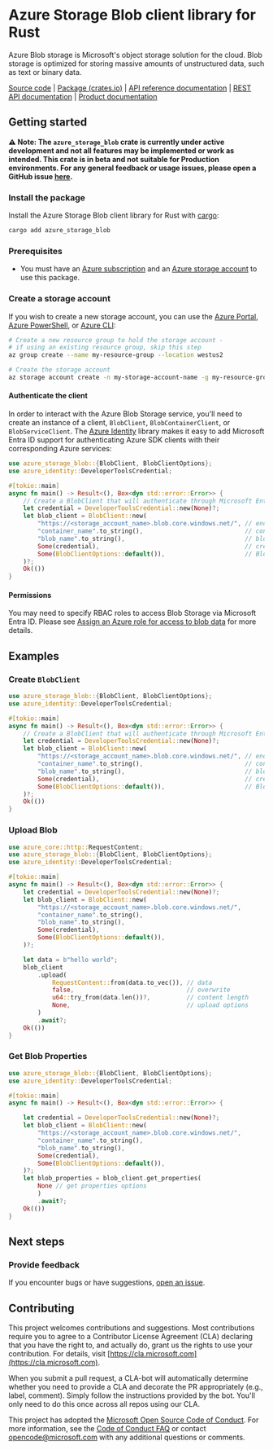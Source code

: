 # Azure Storage Blob client library for Rust

Azure Blob storage is Microsoft's object storage solution for the cloud. Blob storage is optimized for storing massive amounts of unstructured data, such as text or binary data.

[Source code] | [Package (crates.io)] | [API reference documentation] | [REST API documentation] | [Product documentation]

## Getting started

**⚠️ Note: The `azure_storage_blob` crate is currently under active development and not all features may be implemented or work as intended. This crate is in beta and not suitable for Production environments. For any general feedback or usage issues, please open a GitHub issue [here](https://github.com/Azure/azure-sdk-for-rust/issues).**

### Install the package

Install the Azure Storage Blob client library for Rust with [cargo]:

```sh
cargo add azure_storage_blob
```

### Prerequisites

* You must have an [Azure subscription] and an [Azure storage account] to use this package.

### Create a storage account

If you wish to create a new storage account, you can use the
[Azure Portal], [Azure PowerShell], or [Azure CLI]:

```sh
# Create a new resource group to hold the storage account -
# if using an existing resource group, skip this step
az group create --name my-resource-group --location westus2

# Create the storage account
az storage account create -n my-storage-account-name -g my-resource-group
```

#### Authenticate the client

In order to interact with the Azure Blob Storage service, you'll need to create an instance of a client, `BlobClient`, `BlobContainerClient`, or `BlobServiceClient`. The [Azure Identity] library makes it easy to add Microsoft Entra ID support for authenticating Azure SDK clients with their corresponding Azure services:

```rust no_run
use azure_storage_blob::{BlobClient, BlobClientOptions};
use azure_identity::DeveloperToolsCredential;

#[tokio::main]
async fn main() -> Result<(), Box<dyn std::error::Error>> {
    // Create a BlobClient that will authenticate through Microsoft Entra ID
    let credential = DeveloperToolsCredential::new(None)?;
    let blob_client = BlobClient::new(
        "https://<storage_account_name>.blob.core.windows.net/", // endpoint
        "container_name".to_string(),                            // container name
        "blob_name".to_string(),                                 // blob name
        Some(credential),                                        // credential
        Some(BlobClientOptions::default()),                      // BlobClient options
    )?;
    Ok(())
}
```

#### Permissions

You may need to specify RBAC roles to access Blob Storage via Microsoft Entra ID. Please see [Assign an Azure role for access to blob data] for more details.

## Examples

### Create `BlobClient`

```rust no_run
use azure_storage_blob::{BlobClient, BlobClientOptions};
use azure_identity::DeveloperToolsCredential;

#[tokio::main]
async fn main() -> Result<(), Box<dyn std::error::Error>> {
    // Create a BlobClient that will authenticate through Microsoft Entra ID
    let credential = DeveloperToolsCredential::new(None)?;
    let blob_client = BlobClient::new(
        "https://<storage_account_name>.blob.core.windows.net/", // endpoint
        "container_name".to_string(),                            // container name
        "blob_name".to_string(),                                 // blob name
        Some(credential),                                        // credential
        Some(BlobClientOptions::default()),                      // BlobClient options
    )?;
    Ok(())
}
```

### Upload Blob

```rust no_run
use azure_core::http::RequestContent;
use azure_storage_blob::{BlobClient, BlobClientOptions};
use azure_identity::DeveloperToolsCredential;

#[tokio::main]
async fn main() -> Result<(), Box<dyn std::error::Error>> {
    let credential = DeveloperToolsCredential::new(None)?;
    let blob_client = BlobClient::new(
        "https://<storage_account_name>.blob.core.windows.net/",
        "container_name".to_string(),
        "blob_name".to_string(),
        Some(credential),
        Some(BlobClientOptions::default()),
    )?;

    let data = b"hello world";
    blob_client
        .upload(
            RequestContent::from(data.to_vec()), // data
            false,                               // overwrite
            u64::try_from(data.len())?,          // content length
            None,                                // upload options
        )
        .await?;
    Ok(())
}
```

### Get Blob Properties

```rust no_run
use azure_storage_blob::{BlobClient, BlobClientOptions};
use azure_identity::DeveloperToolsCredential;

#[tokio::main]
async fn main() -> Result<(), Box<dyn std::error::Error>> {

    let credential = DeveloperToolsCredential::new(None)?;
    let blob_client = BlobClient::new(
        "https://<storage_account_name>.blob.core.windows.net/",
        "container_name".to_string(),
        "blob_name".to_string(),
        Some(credential),
        Some(BlobClientOptions::default()),
    )?;
    let blob_properties = blob_client.get_properties(
        None // get properties options
        )
        .await?;
    Ok(())
}
```

## Next steps

### Provide feedback

If you encounter bugs or have suggestions, [open an issue](https://github.com/Azure/azure-sdk-for-rust/issues).

## Contributing

This project welcomes contributions and suggestions. Most contributions require you to agree to a Contributor License Agreement (CLA) declaring that you have the right to, and actually do, grant us the rights to use your contribution. For details, visit [https://cla.microsoft.com](https://cla.microsoft.com).

When you submit a pull request, a CLA-bot will automatically determine whether you need to provide a CLA and decorate the PR appropriately (e.g., label, comment). Simply follow the instructions provided by the bot. You'll only need to do this once across all repos using our CLA.

This project has adopted the [Microsoft Open Source Code of Conduct](https://opensource.microsoft.com/codeofconduct/). For more information, see the [Code of Conduct FAQ](https://opensource.microsoft.com/codeofconduct/faq/) or contact [opencode@microsoft.com](mailto:opencode@microsoft.com) with any additional questions or comments.

<!-- LINKS -->
[Azure subscription]: https://azure.microsoft.com/free/
[Azure storage account]: https://learn.microsoft.com/azure/storage/common/storage-account-overview
[Azure Portal]: https://learn.microsoft.com/azure/storage/common/storage-quickstart-create-account?tabs=azure-portal
[Azure PowerShell]: https://learn.microsoft.com/azure/storage/common/storage-quickstart-create-account?tabs=azure-powershell
[Azure CLI]: https://learn.microsoft.com/azure/storage/common/storage-quickstart-create-account?tabs=azure-cli
[cargo]: https://dev-doc.rust-lang.org/stable/cargo/commands/cargo.html
[Azure Identity]: https://github.com/Azure/azure-sdk-for-rust/tree/main/sdk/identity/azure_identity
[API reference documentation]: https://docs.rs/crate/azure_storage_blob/latest
[Package (crates.io)]: https://crates.io/crates/azure_storage_blob
[Source code]: https://github.com/Azure/azure-sdk-for-rust/tree/main/sdk/storage/azure_storage_blob
[REST API documentation]: https://learn.microsoft.com/rest/api/storageservices/blob-service-rest-api
[Product documentation]: https://learn.microsoft.com/azure/storage/blobs/storage-blobs-overview
[Assign an Azure role for access to blob data]: https://learn.microsoft.com/azure/storage/blobs/assign-azure-role-data-access?tabs=portal

